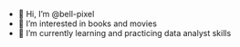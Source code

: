 - 👋 Hi, I’m @bell-pixel
- 👀 I’m interested in books and movies
- 🌱 I’m currently learning and practicing data analyst skills

<!---
bell-pixel/bell-pixel is a ✨ special ✨ repository because its `README.md` (this file) appears on your GitHub profile.
You can click the Preview link to take a look at your changes.
--->
